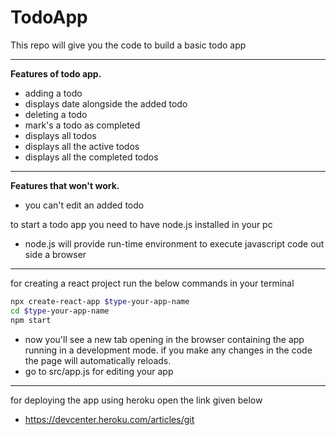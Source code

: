 # TodoApp
This repo will give you the code to build a basic todo app
________________________________________________________________________
**Features of todo app.**
* adding a todo
* displays date alongside the added todo
* deleting a todo
* mark's a todo as completed
* displays all todos
* displays all the active todos
* displays all the completed todos
__________________________________________________________________________
**Features that won't work.**
* you can't edit an added todo

to start  a todo app you need to have node.js installed in your pc
* node.js will provide run-time environment to execute javascript code out side a browser
____________________________________________________________________________________________________________________
for creating a react project run the below commands in your terminal
```sh
npx create-react-app $type-your-app-name
cd $type-your-app-name
npm start
```
* now you'll see a new tab opening in the browser containing the app running in a development mode. if you make any changes in the code the page will automatically reloads.
* go to src/app.js for editing your app
__________________________________________________________________________________
for deploying the app using heroku open the link given below
* https://devcenter.heroku.com/articles/git
